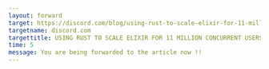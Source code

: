 ```yaml
---
layout: forward
target: https://discord.com/blog/using-rust-to-scale-elixir-for-11-million-concurrent-users
targetname: discord.com
targettitle: USING RUST TO SCALE ELIXIR FOR 11 MILLION CONCURRENT USERS
time: 5
message: You are being forwarded to the article now !!
---
```

